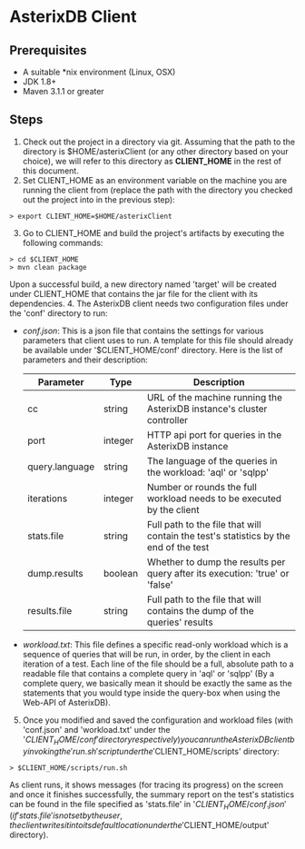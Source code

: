 # AsterixDB Client

## Prerequisites
* A suitable *nix environment (Linux, OSX)
* JDK 1.8+
* Maven 3.1.1 or greater

## Steps
1. Check out the project in a directory via git. Assuming that the path to the directory is $HOME/asterixClient (or any other directory based on your choice), we will refer to this directory as **CLIENT_HOME** in the rest of this document.
2. Set CLIENT_HOME as an environment variable on the machine you are running the client from (replace the path with the directory you checked out the project into in the previous step):

  ```
  > export CLIENT_HOME=$HOME/asterixClient
  ```
3. Go to CLIENT_HOME and build the project's artifacts by executing the following commands:

  ```
  > cd $CLIENT_HOME
  > mvn clean package 
  ```
Upon a successful build, a new directory named 'target' will be created under CLIENT_HOME that contains the jar file for the client with its dependencies.
4. The AsterixDB client needs two configuration files under the 'conf' directory to run:

 * _conf.json_: This is a json file that contains the settings for various parameters that client uses to run. A template for this file should already be available under '$CLIENT_HOME/conf' directory. Here is the list of parameters and their description:
   
    Parameter |Type |Description |
      --- | --- | --- |
      cc |string |URL of the machine running the AsterixDB instance's cluster controller  |
      port |integer |HTTP api port for queries in the AsterixDB instance |
      query.language |string |The language of the queries in the workload: 'aql' or 'sqlpp' |
      iterations |integer |Number or rounds the full workload needs to be executed by the client |
      stats.file |string |Full path to the file that will contain the test's statistics by the end of the test |
      dump.results |boolean |Whether to dump the results per query after its execution: 'true' or 'false' |
      results.file |string |Full path to the file that will contains the dump of the queries' results  |
 * _workload.txt_: This file defines a specific read-only workload which is a sequence of queries that will be run, in order, by the client in each iteration of a test. Each line of the file should be a full, absolute path to a readable file that contains a complete query in 'aql' or 'sqlpp' (By a complete query, we basically mean it should be exactly the same as the statements that you would type inside the query-box when using the Web-API of AsterixDB).

5. Once you modified and saved the configuration and workload files (with 'conf.json' and 'workload.txt' under the '$CLIENT_HOME/conf' directory respectively) you can run the AsterixDB client by invoking the 'run.sh' script under the '$CLIENT_HOME/scripts' directory:

  ```
  > $CLIENT_HOME/scripts/run.sh
  ```
As client runs, it shows messages (for tracing its progress) on the screen and once it finishes successfully, the summary report on the test's statistics can be found in the file specified as 'stats.file' in '$CLIENT_HOME/conf.json' (if 'stats.file' is not set by the user, the client writes it into its default location under the '$CLIENT_HOME/output' directory).

